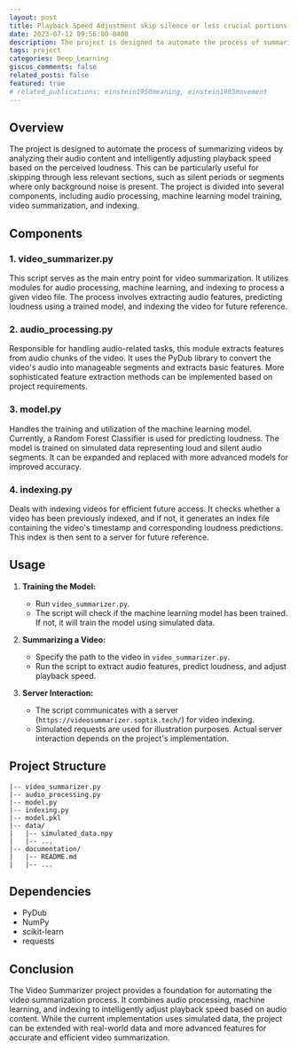 ```yaml
---
layout: post
title: Playback Speed Adjustment skip silence or less crucial portions of videos
date: 2023-07-12 09:56:00-0400
description: The project is designed to automate the process of summarizing videos by analyzing their audio content and intelligently adjusting playback speed based on the perceived loudness. This can be particularly useful for skipping through less relevant sections, such as silent periods or segments where only background noise is present. The project is divided into several components, including audio processing, machine learning model training, video summarization, and indexing. 
tags: project
categories: Deep_Learning
giscus_comments: false
related_posts: false
featured: true
# related_publications: einstein1950meaning, einstein1905movement
---
```



## Overview

The project is designed to automate the process of summarizing videos by analyzing their audio content and intelligently adjusting playback speed based on the perceived loudness. This can be particularly useful for skipping through less relevant sections, such as silent periods or segments where only background noise is present. The project is divided into several components, including audio processing, machine learning model training, video summarization, and indexing.

## Components

### 1. **video_summarizer.py**

This script serves as the main entry point for video summarization. It utilizes modules for audio processing, machine learning, and indexing to process a given video file. The process involves extracting audio features, predicting loudness using a trained model, and indexing the video for future reference.

### 2. **audio_processing.py**

Responsible for handling audio-related tasks, this module extracts features from audio chunks of the video. It uses the PyDub library to convert the video's audio into manageable segments and extracts basic features. More sophisticated feature extraction methods can be implemented based on project requirements.

### 3. **model.py**

Handles the training and utilization of the machine learning model. Currently, a Random Forest Classifier is used for predicting loudness. The model is trained on simulated data representing loud and silent audio segments. It can be expanded and replaced with more advanced models for improved accuracy.

### 4. **indexing.py**

Deals with indexing videos for efficient future access. It checks whether a video has been previously indexed, and if not, it generates an index file containing the video's timestamp and corresponding loudness predictions. This index is then sent to a server for future reference.

## Usage

1. **Training the Model:**
   - Run `video_summarizer.py`.
   - The script will check if the machine learning model has been trained. If not, it will train the model using simulated data.
   
2. **Summarizing a Video:**
   - Specify the path to the video in `video_summarizer.py`.
   - Run the script to extract audio features, predict loudness, and adjust playback speed.
   
3. **Server Interaction:**
   - The script communicates with a server (`https://videosummarizer.soptik.tech/`) for video indexing.
   - Simulated requests are used for illustration purposes. Actual server interaction depends on the project's implementation.

## Project Structure

```
|-- video_summarizer.py
|-- audio_processing.py
|-- model.py
|-- indexing.py
|-- model.pkl
|-- data/
|   |-- simulated_data.npy
|   |-- ...
|-- documentation/
|   |-- README.md
|   |-- ...
```

## Dependencies

- PyDub
- NumPy
- scikit-learn
- requests

## Conclusion

The Video Summarizer project provides a foundation for automating the video summarization process. It combines audio processing, machine learning, and indexing to intelligently adjust playback speed based on audio content. While the current implementation uses simulated data, the project can be extended with real-world data and more advanced features for accurate and efficient video summarization.